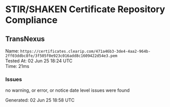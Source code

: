 # STIR/SHAKEN Certificate Repository Compliance

## TransNexus

Name: `https://certificates.clearip.com/471a46b3-3de4-4aa2-964b-2ff03ddbc8fe/3f505f0e923c016add8c1609422d54e3.pem`\
Tested At: 02 Jun 25 18:24 UTC\
Time: 21ms

### Issues

no warning, or error, or notice date level issues were found

Generated: 02 Jun 25 18:58 UTC
